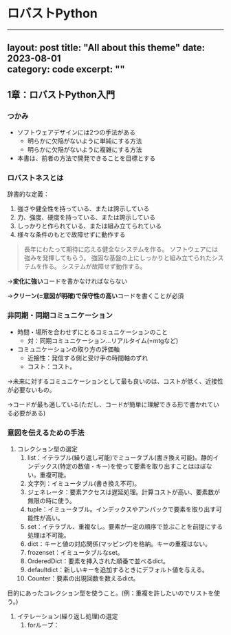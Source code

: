 # ロバストPython
---
layout: post
title: "All about this theme" 
date: 2023-08-01   
category: code
excerpt: ""
---
## 1章：ロバストPython入門

### つかみ

- ソフトウェアデザインには2つの手法がある
    - 明らかに欠陥がないように単純にする方法
    - 明らかに欠陥がないように複雑にする方法
- 本書は、前者の方法で開発できることを目標とする

### ロバストネスとは

辞書的な定義：

1. 強さや健全性を持っている、または誇示している
2. 力、強度、硬度を持っている、または誇示している
3. しっかりと作られている、または組み立てられている
4. 様々な条件のもとで故障せずに動作する

> 長年にわたって期待に応える健全なシステムを作る。
ソフトウェアには強みを発揮してもらう。
強固な基盤の上にしっかりと組み立てられたシステムを作る。
システムが故障せず動作する。
> 

→**変化に強い**コードを書かなければならない

→**クリーン(=意図が明確)で保守性の高い**コードを書くことが必須

### 非同期・同期コミュニケーション

- 時間・場所を合わせずにとるコミュニケーションのこと
    - 対：同期コミュニケーション…リアルタイム(=mtgなど)
- コミュニケーションの取り方の評価軸
    - 近接性：発信する側と受け手の時間軸のずれ
    - コスト：コスト。

→未来に対するコミュニケーションとして最も良いのは、コストが低く、近接性が必要ないもの。

→コードが最も適している(ただし、コードが簡単に理解できる形で書かれている必要がある)

### 意図を伝えるための手法

1. コレクション型の選定
    1. list：イテラブル(繰り返し可能)でミュータブル(書き換え可能)。静的インデックス(特定の数値・キー)を使って要素を取り出すことはほぼない。重複可能。
    2. 文字列：イミュータブル(書き換え不可)。
    3. ジェネレータ：要素アクセスは遅延処理。計算コストが高い、要素数が無限の時に使う。
    4. tuple：イミュータブル。インデックスやアンパックで要素を取り出す可能性が高い。
    5. set：イテラブル、重複なし。要素が一定の順序で並ぶことを前提にする処理は不可能。
    6. dict：キーと値の対応関係(マッピング)を格納。キーの重複はない。
    7. frozenset：イミュータブルなset。
    8. OrderedDict：要素を挿入された順番で並べるdict。
    9. defaultdict：新しいキーを追加するときにデフォルト値を与える。
    10. Counter：要素の出現回数を数えるdict。

目的にあったコレクション型を使うこと。(例：重複を許したいのでリストを使う。)

1. イテレーション(繰り返し処理)の選定
    1. forループ：

